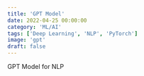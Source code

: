 ```yaml
---
title: 'GPT Model'
date: 2022-04-25 00:00:00
category: 'ML/AI'
tags: ['Deep Learning', 'NLP', 'PyTorch']
image: 'gpt'
draft: false
---
```


GPT Model for NLP
